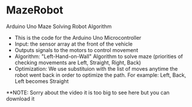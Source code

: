 MazeRobot
=========

Arduino Uno Maze Solving Robot Algorithm
 * This is the code for the Arduino Uno Microcontroller
 * Input: the sensor array at the front of the vehicle
 * Outputs signals to the motors to control movement
 * Algorithm: "Left-Hand-on-Wall" Algorithm to solve maze (priorities of checking movements are Left, Straight, Right, Back)
 * Optimization: We use substituion with the list of moves anytime the robot went back in order to optimize the path. For example: Left, Back, Left becomes Straight 

**NOTE: Sorry about the video it is too big to see here but you can download it
